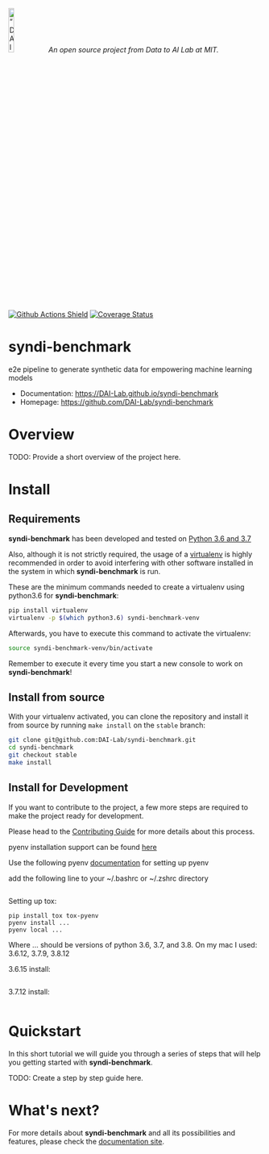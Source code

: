 <p align="left">
<img width=15% src="https://dai.lids.mit.edu/wp-content/uploads/2018/06/Logo_DAI_highres.png" alt=“DAI-Lab” />
<i>An open source project from Data to AI Lab at MIT.</i>
</p>

<!-- Uncomment these lines after releasing the package to PyPI for version and downloads badges -->
<!--[![PyPI Shield](https://img.shields.io/pypi/v/syndi-benchmark.svg)](https://pypi.python.org/pypi/syndi-benchmark)-->
<!--[![Downloads](https://pepy.tech/badge/syndi-benchmark)](https://pepy.tech/project/syndi-benchmark)-->
[![Github Actions Shield](https://img.shields.io/github/workflow/status/DAI-Lab/syndi-benchmark/Run%20Tests)](https://github.com/DAI-Lab/syndi-benchmark/actions)
[![Coverage Status](https://codecov.io/gh/DAI-Lab/syndi-benchmark/branch/master/graph/badge.svg)](https://codecov.io/gh/DAI-Lab/syndi-benchmark)



# syndi-benchmark

e2e pipeline to generate synthetic data for empowering machine learning models

- Documentation: https://DAI-Lab.github.io/syndi-benchmark
- Homepage: https://github.com/DAI-Lab/syndi-benchmark

# Overview

TODO: Provide a short overview of the project here.

# Install

## Requirements

**syndi-benchmark** has been developed and tested on [Python 3.6 and 3.7](https://www.python.org/downloads/)

Also, although it is not strictly required, the usage of a [virtualenv](https://virtualenv.pypa.io/en/latest/)
is highly recommended in order to avoid interfering with other software installed in the system
in which **syndi-benchmark** is run.

These are the minimum commands needed to create a virtualenv using python3.6 for **syndi-benchmark**:

```bash
pip install virtualenv
virtualenv -p $(which python3.6) syndi-benchmark-venv
```

Afterwards, you have to execute this command to activate the virtualenv:

```bash
source syndi-benchmark-venv/bin/activate
```

Remember to execute it every time you start a new console to work on **syndi-benchmark**!

<!-- Uncomment this section after releasing the package to PyPI for installation instructions
## Install from PyPI

After creating the virtualenv and activating it, we recommend using
[pip](https://pip.pypa.io/en/stable/) in order to install **syndi-benchmark**:

```bash
pip install syndi-benchmark
```

This will pull and install the latest stable release from [PyPI](https://pypi.org/).
-->

## Install from source

With your virtualenv activated, you can clone the repository and install it from
source by running `make install` on the `stable` branch:

```bash
git clone git@github.com:DAI-Lab/syndi-benchmark.git
cd syndi-benchmark
git checkout stable
make install
```

## Install for Development

If you want to contribute to the project, a few more steps are required to make the project ready
for development.

Please head to the [Contributing Guide](https://DAI-Lab.github.io/syndi-benchmark/contributing.html#get-started)
for more details about this process.

pyenv installation support can be found [here](https://stackoverflow.com/questions/66482346/problems-installing-python-3-6-with-pyenv-on-mac-os-big-sur)

Use the following pyenv [documentation](https://github.com/pyenv/pyenv#basic-github-checkout) for setting up pyenv

add the following line to your ~/.bashrc or ~/.zshrc directory
```alias pyenv='CFLAGS="-I$(brew --prefix openssl)/include" LDFLAGS="-L$(brew --prefix openssl)/lib" pyenv'
```

Setting up tox:
```
pip install tox tox-pyenv
pyenv install ...
pyenv local ...
```
Where ... should be versions of python 3.6, 3.7, and 3.8.
On my mac I used: 3.6.12, 3.7.9, 3.8.12

3.6.15 install:
```arch -x86_64 pyenv install --patch 3.6.15 <<(curl -sSL https://github.com/python/cpython/commit/8ea6353.patch\?full_index\=1)
```
3.7.12 install:
```pyenv install 3.7.12
```

# Quickstart

In this short tutorial we will guide you through a series of steps that will help you
getting started with **syndi-benchmark**.

TODO: Create a step by step guide here.

# What's next?

For more details about **syndi-benchmark** and all its possibilities
and features, please check the [documentation site](
https://DAI-Lab.github.io/syndi-benchmark/).
